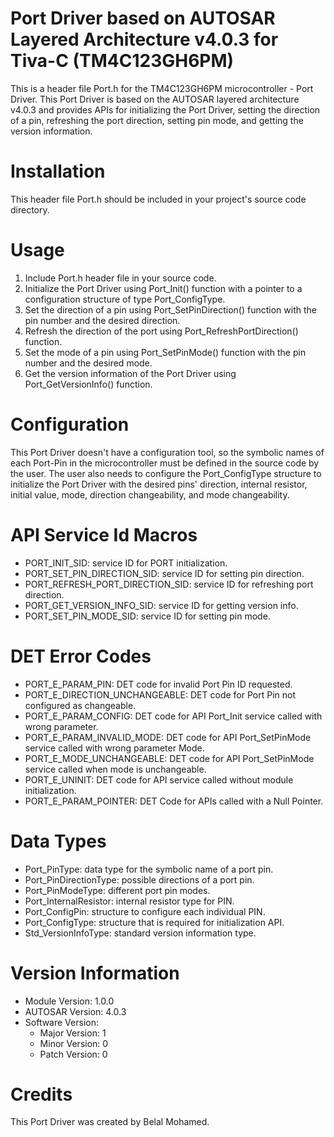 # **Port Driver based on AUTOSAR Layered Architecture v4.0.3 for Tiva-C (TM4C123GH6PM)**
This is a header file Port.h for the TM4C123GH6PM microcontroller - Port Driver. This Port Driver is based on the AUTOSAR layered architecture v4.0.3 and provides APIs for initializing the Port Driver, setting the direction of a pin, refreshing the port direction, setting pin mode, and getting the version information.

# **Installation**
This header file Port.h should be included in your project's source code directory.

# **Usage**
1. Include Port.h header file in your source code.
2. Initialize the Port Driver using Port_Init() function with a pointer to a configuration structure of type Port_ConfigType.
3. Set the direction of a pin using Port_SetPinDirection() function with the pin number and the desired direction.
4. Refresh the direction of the port using Port_RefreshPortDirection() function.
5. Set the mode of a pin using Port_SetPinMode() function with the pin number and the desired mode.
6. Get the version information of the Port Driver using Port_GetVersionInfo() function.
# **Configuration**
This Port Driver doesn't have a configuration tool, so the symbolic names of each Port-Pin in the microcontroller must be defined in the source code by the user. The user also needs to configure the Port_ConfigType structure to initialize the Port Driver with the desired pins' direction, internal resistor, initial value, mode, direction changeability, and mode changeability.

# **API Service Id Macros**
- PORT_INIT_SID: service ID for PORT initialization.
- PORT_SET_PIN_DIRECTION_SID: service ID for setting pin direction.
- PORT_REFRESH_PORT_DIRECTION_SID: service ID for refreshing port direction.
- PORT_GET_VERSION_INFO_SID: service ID for getting version info.
- PORT_SET_PIN_MODE_SID: service ID for setting pin mode.

# **DET Error Codes**
- PORT_E_PARAM_PIN: DET code for invalid Port Pin ID requested.
- PORT_E_DIRECTION_UNCHANGEABLE: DET code for Port Pin not configured as changeable.
- PORT_E_PARAM_CONFIG: DET code for API Port_Init service called with wrong parameter.
- PORT_E_PARAM_INVALID_MODE: DET code for API Port_SetPinMode service called with wrong parameter Mode.
- PORT_E_MODE_UNCHANGEABLE: DET code for API Port_SetPinMode service called when mode is unchangeable.
- PORT_E_UNINIT: DET code for API service called without module initialization.
- PORT_E_PARAM_POINTER: DET Code for APIs called with a Null Pointer.

# **Data Types**
- Port_PinType: data type for the symbolic name of a port pin.
- Port_PinDirectionType: possible directions of a port pin.
- Port_PinModeType: different port pin modes.
- Port_InternalResistor: internal resistor type for PIN.
- Port_ConfigPin: structure to configure each individual PIN.
- Port_ConfigType: structure that is required for initialization API.
- Std_VersionInfoType: standard version information type.

# **Version Information**
- Module Version: 1.0.0
- AUTOSAR Version: 4.0.3
- Software Version:
    - Major Version: 1
    - Minor Version: 0
    - Patch Version: 0

# **Credits**
This Port Driver was created by Belal Mohamed.
